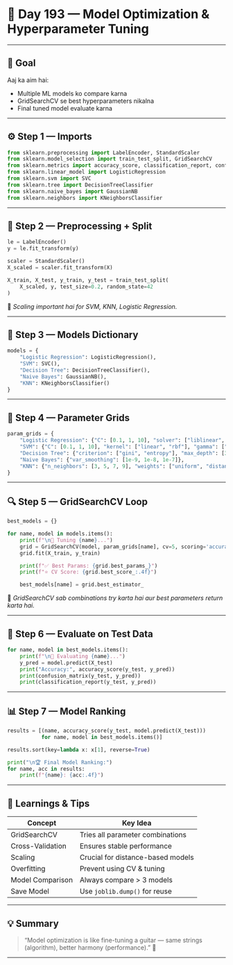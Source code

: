 

# 🧠 Day 193 — Model Optimization & Hyperparameter Tuning

---

## 🎯 Goal

Aaj ka aim hai:

* Multiple ML models ko compare karna
* GridSearchCV se best hyperparameters nikalna
* Final tuned model evaluate karna

---

## ⚙️ Step 1 — Imports

```python
from sklearn.preprocessing import LabelEncoder, StandardScaler
from sklearn.model_selection import train_test_split, GridSearchCV
from sklearn.metrics import accuracy_score, classification_report, confusion_matrix
from sklearn.linear_model import LogisticRegression
from sklearn.svm import SVC
from sklearn.tree import DecisionTreeClassifier
from sklearn.naive_bayes import GaussianNB
from sklearn.neighbors import KNeighborsClassifier
```

---

## 🧩 Step 2 — Preprocessing + Split

```python
le = LabelEncoder()
y = le.fit_transform(y)

scaler = StandardScaler()
X_scaled = scaler.fit_transform(X)

X_train, X_test, y_train, y_test = train_test_split(
    X_scaled, y, test_size=0.2, random_state=42
)
```

📘 *Scaling important hai for SVM, KNN, Logistic Regression.*

---

## 🤖 Step 3 — Models Dictionary

```python
models = {
    "Logistic Regression": LogisticRegression(),
    "SVM": SVC(),
    "Decision Tree": DecisionTreeClassifier(),
    "Naive Bayes": GaussianNB(),
    "KNN": KNeighborsClassifier()
}
```

---

## 🧮 Step 4 — Parameter Grids

```python
param_grids = {
    "Logistic Regression": {"C": [0.1, 1, 10], "solver": ["liblinear", "lbfgs"]},
    "SVM": {"C": [0.1, 1, 10], "kernel": ["linear", "rbf"], "gamma": ["scale", "auto"]},
    "Decision Tree": {"criterion": ["gini", "entropy"], "max_depth": [3, 5, 7, None]},
    "Naive Bayes": {"var_smoothing": [1e-9, 1e-8, 1e-7]},
    "KNN": {"n_neighbors": [3, 5, 7, 9], "weights": ["uniform", "distance"]}
}
```

---

## 🔍 Step 5 — GridSearchCV Loop

```python
best_models = {}

for name, model in models.items():
    print(f"\n🔧 Tuning {name}...")
    grid = GridSearchCV(model, param_grids[name], cv=5, scoring='accuracy', n_jobs=-1)
    grid.fit(X_train, y_train)

    print(f"✅ Best Params: {grid.best_params_}")
    print(f"⭐ CV Score: {grid.best_score_:.4f}")

    best_models[name] = grid.best_estimator_
```

🧠 *GridSearchCV sab combinations try karta hai aur best parameters return karta hai.*

---

## 🧪 Step 6 — Evaluate on Test Data

```python
for name, model in best_models.items():
    print(f"\n🚀 Evaluating {name}...")
    y_pred = model.predict(X_test)
    print("Accuracy:", accuracy_score(y_test, y_pred))
    print(confusion_matrix(y_test, y_pred))
    print(classification_report(y_test, y_pred))
```

---

## 📊 Step 7 — Model Ranking

```python
results = [(name, accuracy_score(y_test, model.predict(X_test)))
           for name, model in best_models.items()]

results.sort(key=lambda x: x[1], reverse=True)

print("\n🏆 Final Model Ranking:")
for name, acc in results:
    print(f"{name}: {acc:.4f}")
```

---

## 🧠 Learnings & Tips

| Concept          | Key Idea                          |
| ---------------- | --------------------------------- |
| GridSearchCV     | Tries all parameter combinations  |
| Cross-Validation | Ensures stable performance        |
| Scaling          | Crucial for distance-based models |
| Overfitting      | Prevent using CV & tuning         |
| Model Comparison | Always compare > 3 models         |
| Save Model       | Use `joblib.dump()` for reuse     |

---

## 💡 Summary

> “Model optimization is like fine-tuning a guitar —
> same strings (algorithm), better harmony (performance).” 🎸

---

